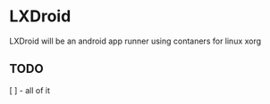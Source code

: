 # LXDroid

LXDroid will be an android app runner using contaners for linux xorg

## TODO

[ ] - all of it
